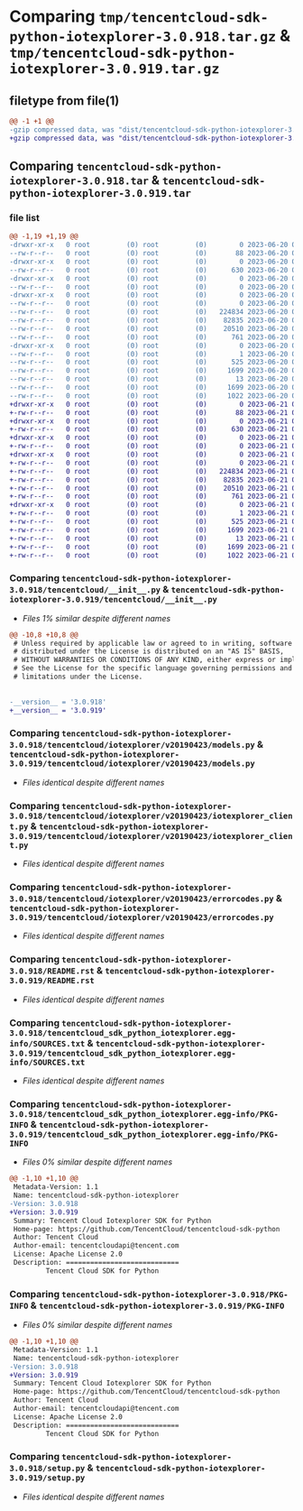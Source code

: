 # Comparing `tmp/tencentcloud-sdk-python-iotexplorer-3.0.918.tar.gz` & `tmp/tencentcloud-sdk-python-iotexplorer-3.0.919.tar.gz`

## filetype from file(1)

```diff
@@ -1 +1 @@
-gzip compressed data, was "dist/tencentcloud-sdk-python-iotexplorer-3.0.918.tar", last modified: Tue Jun 20 02:42:43 2023, max compression
+gzip compressed data, was "dist/tencentcloud-sdk-python-iotexplorer-3.0.919.tar", last modified: Wed Jun 21 00:30:31 2023, max compression
```

## Comparing `tencentcloud-sdk-python-iotexplorer-3.0.918.tar` & `tencentcloud-sdk-python-iotexplorer-3.0.919.tar`

### file list

```diff
@@ -1,19 +1,19 @@
-drwxr-xr-x   0 root         (0) root         (0)        0 2023-06-20 02:42:43.000000 tencentcloud-sdk-python-iotexplorer-3.0.918/
--rw-r--r--   0 root         (0) root         (0)       88 2023-06-20 02:42:43.000000 tencentcloud-sdk-python-iotexplorer-3.0.918/setup.cfg
-drwxr-xr-x   0 root         (0) root         (0)        0 2023-06-20 02:42:43.000000 tencentcloud-sdk-python-iotexplorer-3.0.918/tencentcloud/
--rw-r--r--   0 root         (0) root         (0)      630 2023-06-20 02:42:43.000000 tencentcloud-sdk-python-iotexplorer-3.0.918/tencentcloud/__init__.py
-drwxr-xr-x   0 root         (0) root         (0)        0 2023-06-20 02:42:43.000000 tencentcloud-sdk-python-iotexplorer-3.0.918/tencentcloud/iotexplorer/
--rw-r--r--   0 root         (0) root         (0)        0 2023-06-20 02:42:43.000000 tencentcloud-sdk-python-iotexplorer-3.0.918/tencentcloud/iotexplorer/__init__.py
-drwxr-xr-x   0 root         (0) root         (0)        0 2023-06-20 02:42:43.000000 tencentcloud-sdk-python-iotexplorer-3.0.918/tencentcloud/iotexplorer/v20190423/
--rw-r--r--   0 root         (0) root         (0)        0 2023-06-20 02:42:43.000000 tencentcloud-sdk-python-iotexplorer-3.0.918/tencentcloud/iotexplorer/v20190423/__init__.py
--rw-r--r--   0 root         (0) root         (0)   224834 2023-06-20 02:42:43.000000 tencentcloud-sdk-python-iotexplorer-3.0.918/tencentcloud/iotexplorer/v20190423/models.py
--rw-r--r--   0 root         (0) root         (0)    82835 2023-06-20 02:42:43.000000 tencentcloud-sdk-python-iotexplorer-3.0.918/tencentcloud/iotexplorer/v20190423/iotexplorer_client.py
--rw-r--r--   0 root         (0) root         (0)    20510 2023-06-20 02:42:43.000000 tencentcloud-sdk-python-iotexplorer-3.0.918/tencentcloud/iotexplorer/v20190423/errorcodes.py
--rw-r--r--   0 root         (0) root         (0)      761 2023-06-20 02:42:43.000000 tencentcloud-sdk-python-iotexplorer-3.0.918/README.rst
-drwxr-xr-x   0 root         (0) root         (0)        0 2023-06-20 02:42:43.000000 tencentcloud-sdk-python-iotexplorer-3.0.918/tencentcloud_sdk_python_iotexplorer.egg-info/
--rw-r--r--   0 root         (0) root         (0)        1 2023-06-20 02:42:43.000000 tencentcloud-sdk-python-iotexplorer-3.0.918/tencentcloud_sdk_python_iotexplorer.egg-info/dependency_links.txt
--rw-r--r--   0 root         (0) root         (0)      525 2023-06-20 02:42:43.000000 tencentcloud-sdk-python-iotexplorer-3.0.918/tencentcloud_sdk_python_iotexplorer.egg-info/SOURCES.txt
--rw-r--r--   0 root         (0) root         (0)     1699 2023-06-20 02:42:43.000000 tencentcloud-sdk-python-iotexplorer-3.0.918/tencentcloud_sdk_python_iotexplorer.egg-info/PKG-INFO
--rw-r--r--   0 root         (0) root         (0)       13 2023-06-20 02:42:43.000000 tencentcloud-sdk-python-iotexplorer-3.0.918/tencentcloud_sdk_python_iotexplorer.egg-info/top_level.txt
--rw-r--r--   0 root         (0) root         (0)     1699 2023-06-20 02:42:43.000000 tencentcloud-sdk-python-iotexplorer-3.0.918/PKG-INFO
--rw-r--r--   0 root         (0) root         (0)     1022 2023-06-20 02:42:43.000000 tencentcloud-sdk-python-iotexplorer-3.0.918/setup.py
+drwxr-xr-x   0 root         (0) root         (0)        0 2023-06-21 00:30:31.000000 tencentcloud-sdk-python-iotexplorer-3.0.919/
+-rw-r--r--   0 root         (0) root         (0)       88 2023-06-21 00:30:31.000000 tencentcloud-sdk-python-iotexplorer-3.0.919/setup.cfg
+drwxr-xr-x   0 root         (0) root         (0)        0 2023-06-21 00:30:31.000000 tencentcloud-sdk-python-iotexplorer-3.0.919/tencentcloud/
+-rw-r--r--   0 root         (0) root         (0)      630 2023-06-21 00:30:31.000000 tencentcloud-sdk-python-iotexplorer-3.0.919/tencentcloud/__init__.py
+drwxr-xr-x   0 root         (0) root         (0)        0 2023-06-21 00:30:31.000000 tencentcloud-sdk-python-iotexplorer-3.0.919/tencentcloud/iotexplorer/
+-rw-r--r--   0 root         (0) root         (0)        0 2023-06-21 00:30:31.000000 tencentcloud-sdk-python-iotexplorer-3.0.919/tencentcloud/iotexplorer/__init__.py
+drwxr-xr-x   0 root         (0) root         (0)        0 2023-06-21 00:30:31.000000 tencentcloud-sdk-python-iotexplorer-3.0.919/tencentcloud/iotexplorer/v20190423/
+-rw-r--r--   0 root         (0) root         (0)        0 2023-06-21 00:30:31.000000 tencentcloud-sdk-python-iotexplorer-3.0.919/tencentcloud/iotexplorer/v20190423/__init__.py
+-rw-r--r--   0 root         (0) root         (0)   224834 2023-06-21 00:30:31.000000 tencentcloud-sdk-python-iotexplorer-3.0.919/tencentcloud/iotexplorer/v20190423/models.py
+-rw-r--r--   0 root         (0) root         (0)    82835 2023-06-21 00:30:31.000000 tencentcloud-sdk-python-iotexplorer-3.0.919/tencentcloud/iotexplorer/v20190423/iotexplorer_client.py
+-rw-r--r--   0 root         (0) root         (0)    20510 2023-06-21 00:30:31.000000 tencentcloud-sdk-python-iotexplorer-3.0.919/tencentcloud/iotexplorer/v20190423/errorcodes.py
+-rw-r--r--   0 root         (0) root         (0)      761 2023-06-21 00:30:31.000000 tencentcloud-sdk-python-iotexplorer-3.0.919/README.rst
+drwxr-xr-x   0 root         (0) root         (0)        0 2023-06-21 00:30:31.000000 tencentcloud-sdk-python-iotexplorer-3.0.919/tencentcloud_sdk_python_iotexplorer.egg-info/
+-rw-r--r--   0 root         (0) root         (0)        1 2023-06-21 00:30:31.000000 tencentcloud-sdk-python-iotexplorer-3.0.919/tencentcloud_sdk_python_iotexplorer.egg-info/dependency_links.txt
+-rw-r--r--   0 root         (0) root         (0)      525 2023-06-21 00:30:31.000000 tencentcloud-sdk-python-iotexplorer-3.0.919/tencentcloud_sdk_python_iotexplorer.egg-info/SOURCES.txt
+-rw-r--r--   0 root         (0) root         (0)     1699 2023-06-21 00:30:31.000000 tencentcloud-sdk-python-iotexplorer-3.0.919/tencentcloud_sdk_python_iotexplorer.egg-info/PKG-INFO
+-rw-r--r--   0 root         (0) root         (0)       13 2023-06-21 00:30:31.000000 tencentcloud-sdk-python-iotexplorer-3.0.919/tencentcloud_sdk_python_iotexplorer.egg-info/top_level.txt
+-rw-r--r--   0 root         (0) root         (0)     1699 2023-06-21 00:30:31.000000 tencentcloud-sdk-python-iotexplorer-3.0.919/PKG-INFO
+-rw-r--r--   0 root         (0) root         (0)     1022 2023-06-21 00:30:31.000000 tencentcloud-sdk-python-iotexplorer-3.0.919/setup.py
```

### Comparing `tencentcloud-sdk-python-iotexplorer-3.0.918/tencentcloud/__init__.py` & `tencentcloud-sdk-python-iotexplorer-3.0.919/tencentcloud/__init__.py`

 * *Files 1% similar despite different names*

```diff
@@ -10,8 +10,8 @@
 # Unless required by applicable law or agreed to in writing, software
 # distributed under the License is distributed on an "AS IS" BASIS,
 # WITHOUT WARRANTIES OR CONDITIONS OF ANY KIND, either express or implied.
 # See the License for the specific language governing permissions and
 # limitations under the License.
 
 
-__version__ = '3.0.918'
+__version__ = '3.0.919'
```

### Comparing `tencentcloud-sdk-python-iotexplorer-3.0.918/tencentcloud/iotexplorer/v20190423/models.py` & `tencentcloud-sdk-python-iotexplorer-3.0.919/tencentcloud/iotexplorer/v20190423/models.py`

 * *Files identical despite different names*

### Comparing `tencentcloud-sdk-python-iotexplorer-3.0.918/tencentcloud/iotexplorer/v20190423/iotexplorer_client.py` & `tencentcloud-sdk-python-iotexplorer-3.0.919/tencentcloud/iotexplorer/v20190423/iotexplorer_client.py`

 * *Files identical despite different names*

### Comparing `tencentcloud-sdk-python-iotexplorer-3.0.918/tencentcloud/iotexplorer/v20190423/errorcodes.py` & `tencentcloud-sdk-python-iotexplorer-3.0.919/tencentcloud/iotexplorer/v20190423/errorcodes.py`

 * *Files identical despite different names*

### Comparing `tencentcloud-sdk-python-iotexplorer-3.0.918/README.rst` & `tencentcloud-sdk-python-iotexplorer-3.0.919/README.rst`

 * *Files identical despite different names*

### Comparing `tencentcloud-sdk-python-iotexplorer-3.0.918/tencentcloud_sdk_python_iotexplorer.egg-info/SOURCES.txt` & `tencentcloud-sdk-python-iotexplorer-3.0.919/tencentcloud_sdk_python_iotexplorer.egg-info/SOURCES.txt`

 * *Files identical despite different names*

### Comparing `tencentcloud-sdk-python-iotexplorer-3.0.918/tencentcloud_sdk_python_iotexplorer.egg-info/PKG-INFO` & `tencentcloud-sdk-python-iotexplorer-3.0.919/tencentcloud_sdk_python_iotexplorer.egg-info/PKG-INFO`

 * *Files 0% similar despite different names*

```diff
@@ -1,10 +1,10 @@
 Metadata-Version: 1.1
 Name: tencentcloud-sdk-python-iotexplorer
-Version: 3.0.918
+Version: 3.0.919
 Summary: Tencent Cloud Iotexplorer SDK for Python
 Home-page: https://github.com/TencentCloud/tencentcloud-sdk-python
 Author: Tencent Cloud
 Author-email: tencentcloudapi@tencent.com
 License: Apache License 2.0
 Description: ============================
         Tencent Cloud SDK for Python
```

### Comparing `tencentcloud-sdk-python-iotexplorer-3.0.918/PKG-INFO` & `tencentcloud-sdk-python-iotexplorer-3.0.919/PKG-INFO`

 * *Files 0% similar despite different names*

```diff
@@ -1,10 +1,10 @@
 Metadata-Version: 1.1
 Name: tencentcloud-sdk-python-iotexplorer
-Version: 3.0.918
+Version: 3.0.919
 Summary: Tencent Cloud Iotexplorer SDK for Python
 Home-page: https://github.com/TencentCloud/tencentcloud-sdk-python
 Author: Tencent Cloud
 Author-email: tencentcloudapi@tencent.com
 License: Apache License 2.0
 Description: ============================
         Tencent Cloud SDK for Python
```

### Comparing `tencentcloud-sdk-python-iotexplorer-3.0.918/setup.py` & `tencentcloud-sdk-python-iotexplorer-3.0.919/setup.py`

 * *Files identical despite different names*

